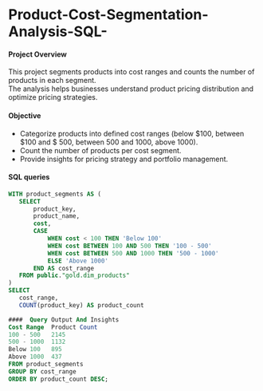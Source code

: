 # Product-Cost-Segmentation-Analysis-SQL-
#### Project Overview
This project segments products into cost ranges and counts the number of products in each segment.  
The analysis helps businesses understand product pricing distribution and optimize pricing strategies.
#### Objective
- Categorize products into defined cost ranges (below $100, between $100 and $ 500, between 500 and 1000, above 1000).
- Count the number of products per cost segment.
- Provide insights for pricing strategy and portfolio management.
#### SQL queries
 ```sql
WITH product_segments AS (
    SELECT 
        product_key,
        product_name,
        cost,
        CASE 
            WHEN cost < 100 THEN 'Below 100'
            WHEN cost BETWEEN 100 AND 500 THEN '100 - 500'
            WHEN cost BETWEEN 500 AND 1000 THEN '500 - 1000'
            ELSE 'Above 1000'
        END AS cost_range
    FROM public."gold.dim_products"
)
SELECT 
    cost_range,
    COUNT(product_key) AS product_count

####  Query Output And Insights
Cost Range	Product Count
100 - 500	2145
500 - 1000	1132
Below 100	895
Above 1000	437
FROM product_segments
GROUP BY cost_range
ORDER BY product_count DESC;
